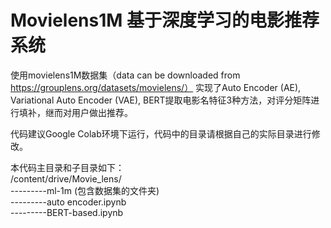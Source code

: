 # Movielens1M 基于深度学习的电影推荐系统
使用movielens1M数据集（data can be downloaded from https://grouplens.org/datasets/movielens/）
实现了Auto Encoder (AE), Variational Auto Encoder (VAE), BERT提取电影名特征3种方法，对评分矩阵进行填补，继而对用户做出推荐。

代码建议Google Colab环境下运行，代码中的目录请根据自己的实际目录进行修改。  

本代码主目录和子目录如下：  
/content/drive/Movie_lens/  
---------ml-1m (包含数据集的文件夹)  
---------auto encoder.ipynb  
---------BERT-based.ipynb  
